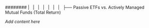 ######## |   |   |   |   |   |   |   ├── Passive ETFs vs. Actively Managed Mutual Funds (Total Return)

*Add content here*